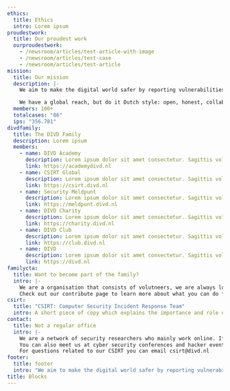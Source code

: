 ```yaml
---
ethics:
  title: Ethics
  intro: Lorem ipsum
proudestwork:
  title: Our proudest work
  ourproudestwork:
    - /newsroom/articles/test-article-with-image
    - /newsroom/articles/test-case
    - /newsroom/articles/test-article
mission:
  title: Our mission
  description: |-
    We aim to make the digital world safer by reporting vulnerabilities we find in digital systems to the people who can fix them.

    We have a global reach, but do it Dutch style: open, honest, collaborative and for free.
  members: 100+
  totalcases: "86"
  ips: "356.781"
divdfamily:
  title: The DIVD Family
  description: Lorem ipsum
  members:
    - name: DIVD Academy
      description: Lorem ipsum dolor sit amet consectetur. Sagittis volutpat risus euismod venenatis gravida purus non. Lectus praesent amet nunc et vestibulum.
      link: https://academydivd.nl
    - name: CSIRT Global
      description: Lorem ipsum dolor sit amet consectetur. Sagittis volutpat risus euismod venenatis gravida purus non. Lectus praesent amet nunc et vestibulum.
      link: https://csirt.divd.nl
    - name: Security Meldpunt
      description: Lorem ipsum dolor sit amet consectetur. Sagittis volutpat risus euismod venenatis gravida purus non. Lectus praesent amet nunc et vestibulum.
      link: https://meldpunt.divd.nl
    - name: DIVD Charity
      description: Lorem ipsum dolor sit amet consectetur. Sagittis volutpat risus euismod venenatis gravida purus non. Lectus praesent amet nunc et vestibulum.
      link: https://charity.divd.nl
    - name: DIVD Club
      description: Lorem ipsum dolor sit amet consectetur. Sagittis volutpat risus euismod venenatis gravida purus non. Lectus praesent amet nunc et vestibulum.
      link: https://club.divd.nl
    - name: DIVD
      description: Lorem ipsum dolor sit amet consectetur. Sagittis volutpat risus euismod venenatis gravida purus non. Lectus praesent amet nunc et vestibulum.
      link: https://divd.nl
familycta:
  title: Want to become part of the family?
  intro: |-
    We are a organisation that consists of volutneers, we are always looking for new talent that wants to join our cause or potential partners and donations. 
    Check out our contribute page to learn more about what you can do for us.
csirt:
  title: "CSIRT: Computer Security Incident Response Team"
  intro: A short piece of copy which explains the importance and role of CSIRT for DIVD. This text should inspire visitors to click the botom below
contact:
  title: Not a regular office
  intro: |-
    We are a network of security researchers who mainly work online. If you want to contact us, you can send us an e mail to question@divd.nl or use our contact form.
    You can also meet us at cyber security conferences and hacker events or just follow us on Twitter.
    For questions related to our CSIRT you can email csirt@divd.nl
footer:
  title: footer
  intro: "We aim to make the digital world safer by reporting vulnerabilities we find  in digital systems to the people who can fix them. We have a global reach, but do it Dutch style: open, honest, collaborative and for free."
title: Blocks
---
```

